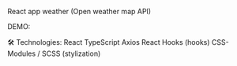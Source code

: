 React app weather (Open weather map API)

DEMO:

🛠 Technologies:
React
TypeScript
Axios 
React Hooks (hooks)
CSS-Modules / SCSS (stylization)
